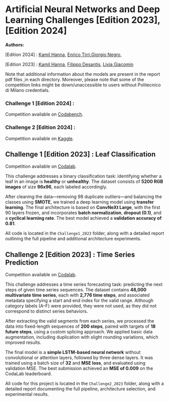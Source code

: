 # Artificial Neural Networks and Deep Learning Challenges [Edition 2023],[Edition 2024]


<b>Authors:</b> 

[Edition 2024] : [Kamil Hanna](https://github.com/KamilHanna), [Enrico Tirri](https://github.com/EnricoTirri),[Giorgio Negro](https://github.com/giorgionegro), 

[Edition 2023] : [Kamil Hanna](https://github.com/KamilHanna), [Filippo Desantis](), [Livia Giacomin]()

Note that additional information about the models are present in the report pdf files ,in each directory.
Moreover, please note that some of the competition links might be down/unaccessible to users without Politecnico di Milano credentials.

### Challenge 1 [Edition 2024] :
Competition available on [Codabench](https://www.codabench.org/competitions/4430/).


### Challenge 2 [Edition 2024] :
Competition available on [Kaggle](https://www.kaggle.com/t/af80f36772144dbb8b6179fea6180574 ).

## Challenge 1 [Edition 2023] : Leaf Classification

Competition available on [Codalab](https://codalab.lisn.upsaclay.fr/competitions/16245).

This challenge addresses a binary classification task: identifying whether a leaf in an image is **healthy** or **unhealthy**. The dataset consists of **5200 RGB images** of size **96x96**, each labeled accordingly. 

After cleaning the data—removing 98 duplicate outliers—and balancing the classes using **SMOTE**, we trained a deep learning model using **transfer learning**. The final architecture is based on **ConvNeXt Large**, with the first 90 layers frozen, and incorporates **batch normalization**, **dropout (0.1)**, and a **cyclical learning rate**. The best model achieved a **validation accuracy of 0.81**.

All code is located in the `Challenge1_2023` folder, along with a detailed report outlining the full pipeline and additional architecture experiments.

## Challenge 2 [Edition 2023] : Time Series Prediction

Competition available on [Codalab](https://codalab.lisn.upsaclay.fr/competitions/16514).

This challenge addresses a time series forecasting task: predicting the next steps of given time series sequences. The dataset contains **48,000 multivariate time series**, each with **2,776 time steps**, and associated metadata specifying a start and end index for the valid range. Although category labels (A–F) were provided, they were not used, as they did not correspond to distinct series behaviors.

After extracting the valid segments from each series, we processed the data into fixed-length sequences of **200 steps**, paired with targets of **18 future steps**, using a custom splicing approach. We applied basic data augmentation, including duplication with slight rounding variations, which improved results.

The final model is a **simple LSTM-based neural network** without convolutional or attention layers, followed by three dense layers. It was trained using a batch size of **32** and **MSE loss**, and evaluated using validation MSE. The best submission achieved an **MSE of 0.009** on the CodaLab leaderboard.

All code for this project is located in the `Challenge2_2023` folder, along with a detailed report documenting the full pipeline, architecture selection, and experimental results.










